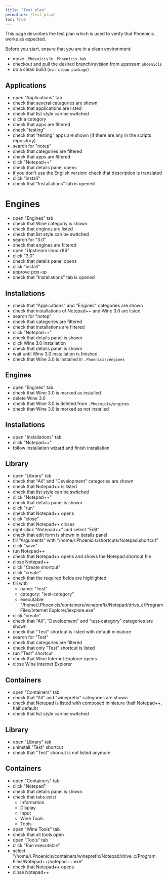 ```yaml
---
title: "Test plan"
permalink: /test-plan/
toc: true
---
```


This page describes the test plan which is used to verify that Phoenicis works as expected.

Before you start, ensure that you are in a clean environment:
* move `.Phoenicis` to `.Phoenicis_bak`
* checkout and pull the desired branch/revision from upstream `phoenicis`
* do a clean build (`mvn clean package`)

## Applications
* open "Applications" tab
* check that several categories are shown
* check that applications are listed
* check that list style can be switched
* click a category
* check that apps are filtered
* check "testing"
* check that "testing" apps are shown (if there are any in the scripts repository)
* search for "notep"
* check that categories are filtered
* check that apps are filtered
* click "Notepad++"
* check that details panel opens
* if you don't use the English version: check that description is translated
* click "install"
* check that "Installations" tab is opened

# Engines
* open "Engines" tab
* check that Wine categoriy is shown
* check that engines are listed
* check that list style can be switched
* search for "3.0"
* check that engines are filtered
* open "Upstream linux x86"
* click "3.0"
* check that details panel opens
* click "install"
* approve pop-up
* check that "Installations" tab is opened

## Installations
* check that "Applications" and "Engines" categories are shown
* check that installations of Notepad++ and Wine 3.0 are listed
* search for "notep"
* check that categories are filtered
* check that installations are filtered
* click "Notepad++"
* check that details panel is shown
* click Wine 3.0 installation
* check that details panel is shown
* wait until Wine 3.0 installation is finished
* check that Wine 3.0 is installed in `.Phoenicis/engines`

## Engines
* open "Engines" tab
* check that Wine 3.0 is marked as installed
* delete Wine 3.0
* check that Wine 3.0 is deleted from `.Phoenicis/engines`
* check that Wine 3.0 is marked as not installed

## Installations
* open "Installations" tab
* click "Notepad++"
* follow installation wizard and finish installation

## Library
* open "Library" tab
* check that "All" and "Development" categories are shown
* check that Notepad++ is listed
* check that list style can be switched
* click "Notepad++"
* check that details panel is shown
* click "run"
* check that Notepad++ opens
* click "close"
* check that Notepad++ closes
* right-click "Notepad++" and select "Edit"
* check that edit form is shown in details panel
* fill "Arguments" with "/home/<username>/.Phoenicis/shortcuts/Notepad.shortcut"
* click "save"
* run Notepad++
* check that Notepad++ opens and shows the Notepad.shortcut file
* close Notepad++
* click "Create shortcut"
* click "create"
* check that the required fields are highlighted
* fill with
    * name: "Test"
    * category: "test-category"
    * executable: "/home/<username>/.Phoenicis/containers/wineprefix/Notepad/drive_c/Program Files/Internet Explorer/iexplore.exe"
* click "create"
* check that "All", "Development" and "test-category" categories are shown
* check that "Test" shortcut is listed with default miniature
* search for "Test"
* check that categories are filtered
* check that only "Test" shortcut is listed
* run "Test" shortcut
* check that Wine Internet Explorer opens
* close Wine Internet Explorer
  
## Containers
* open "Containers" tab
* check that "All" and "wineprefix" categories are shown
* check that Notepad is listed with composed miniature (half Notepad++, half default)
* check that list style can be switched

## Library
* open "Library" tab
* uninstall "Test" shortcut
* check that "Test" shorcut is not listed anymore

## Containers
* open "Containers" tab
* click "Notepad"
* check that details panel is shown
* check that tabs exist
    * Information
    * Display
    * Input
    * Wine Tools
    * Tools
* open "Wine Tools" tab
* check that all tools open
* open "Tools" tab
* click "Run executable"
* select "/home/<username>/.Phoenicis/containers/wineprefix/Notepad/drive_c/Program Files/Notepad++/notepad++.exe"
* check that Notepad++ opens
* close Notepad++
